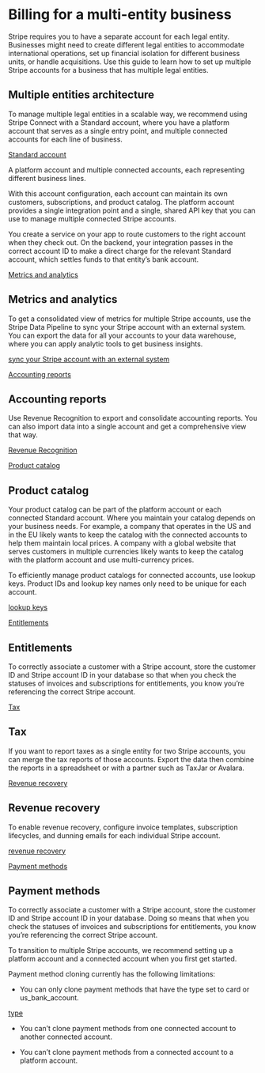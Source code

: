 # Billing for a multi-entity business

Stripe requires you to have a separate account for each legal entity. Businesses might need to create different legal entities to accommodate international operations, set up financial isolation for different business units, or handle acquisitions. Use this guide to learn how to set up multiple Stripe accounts for a business that has multiple legal entities.

## Multiple entities architecture

To manage multiple legal entities in a scalable way, we recommend using Stripe Connect with a Standard account, where you have a platform account that serves as a single entry point, and multiple connected accounts for each line of business.

[Standard account](/connect/standard-accounts)

A platform account and multiple connected accounts, each representing different business lines.

With this account configuration, each account can maintain its own customers, subscriptions, and product catalog. The platform account provides a single integration point and a single, shared API key that you can use to manage multiple connected Stripe accounts.

You create a service on your app to route customers to the right account when they check out. On the backend, your integration passes in the correct account ID to make a direct charge for the relevant Standard account, which settles funds to that entity’s bank account.

[Metrics and analytics](#monitor)

## Metrics and analytics

To get a consolidated view of metrics for multiple Stripe accounts, use the Stripe Data Pipeline to sync your Stripe account with an external system. You can export the data for all your accounts to your data warehouse, where you can apply analytic tools to get business insights.

[sync your Stripe account with an external system](/stripe-data/access-data-in-warehouse)

[Accounting reports](#accounting)

## Accounting reports

Use Revenue Recognition to export and consolidate accounting reports. You can also import data into a single account and get a comprehensive view that way.

[Revenue Recognition](/revenue-recognition)

[Product catalog](#product-catalog)

## Product catalog

Your product catalog can be part of the platform account or each connected Standard account. Where you maintain your catalog depends on your business needs. For example, a company that operates in the US and in the EU likely wants to keep the catalog with the connected accounts to help them maintain local prices. A company with a global website that serves customers in multiple currencies likely wants to keep the catalog with the platform account and use multi-currency prices.

To efficiently manage product catalogs for connected accounts, use lookup keys. Product IDs and lookup key names only need to be unique for each account.

[lookup keys](/products-prices/manage-prices?dashboard-or-api=api#lookup-keys)

[Entitlements](#entitlements)

## Entitlements

To correctly associate a customer with a Stripe account, store the customer ID and Stripe account ID in your database so that when you check the statuses of invoices and subscriptions for entitlements, you know you’re referencing the correct Stripe account.

[Tax](#tax)

## Tax

If you want to report taxes as a single entity for two Stripe accounts, you can merge the tax reports of those accounts. Export the data then combine the reports in a spreadsheet or with a partner such as TaxJar or Avalara.

[Revenue recovery](#rev-recovery)

## Revenue recovery

To enable revenue recovery, configure invoice templates, subscription lifecycles, and dunning emails for each individual Stripe account.

[revenue recovery](/billing/revenue-recovery)

[Payment methods](#payment-methods)

## Payment methods

To correctly associate a customer with a Stripe account, store the customer ID and Stripe account ID in your database. Doing so means that when you check the statuses of invoices and subscriptions for entitlements, you know you’re referencing the correct Stripe account.

To transition to multiple Stripe accounts, we recommend setting up a platform account and a connected account when you first get started.

Payment method cloning currently has the following limitations:

- You can only clone payment methods that have the type set to card or us_bank_account.

[type](/api/payment_methods/object#payment_method_object-type)

- You can’t clone payment methods from one connected account to another connected account.

- You can’t clone payment methods from a connected account to a platform account.
